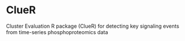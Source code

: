 # ClueR
Cluster Evaluation R package (ClueR) for detecting key signaling events from time-series phosphoproteomics data
